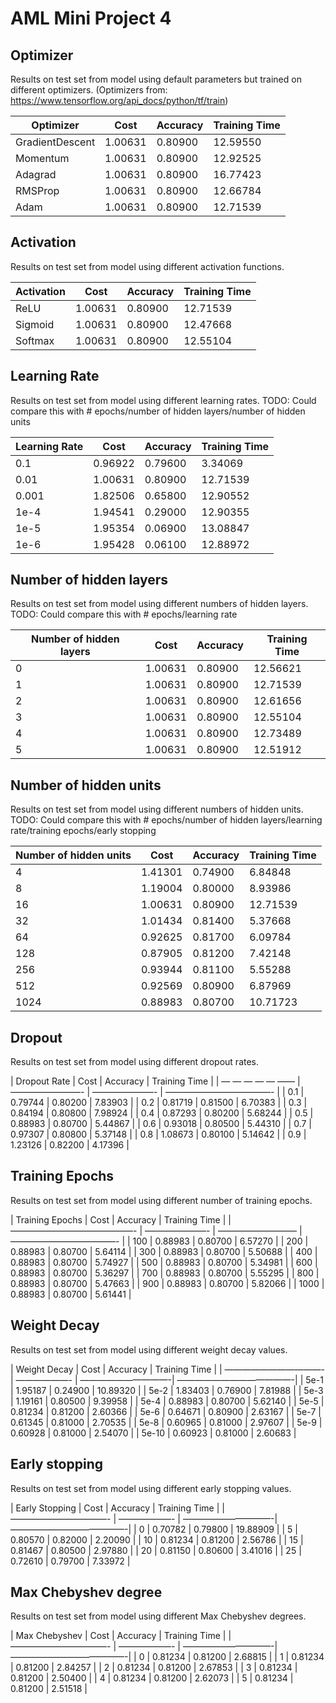 # AML Mini Project 4

## Optimizer

Results on test set from model using default parameters but trained on different optimizers. (Optimizers from: https://www.tensorflow.org/api_docs/python/tf/train)

| Optimizer         | Cost          | Accuracy     | Training Time |
| ----------------- | ------------- | ------------ | ------------- |
| GradientDescent   | 1.00631       | 0.80900      | 12.59550      |
| Momentum          | 1.00631       | 0.80900      | 12.92525      |
| Adagrad           | 1.00631       | 0.80900      | 16.77423      |
| RMSProp           | 1.00631       | 0.80900      | 12.66784      |
| Adam              | 1.00631       | 0.80900      | 12.71539      |

## Activation

Results on test set from model using different activation functions.

| Activation        | Cost          | Accuracy     | Training Time |
| ----------------- | ------------- | ------------ | ------------- |
| ReLU              | 1.00631       | 0.80900      | 12.71539      |
| Sigmoid           | 1.00631       | 0.80900      | 12.47668      |
| Softmax           | 1.00631       | 0.80900      | 12.55104      |

## Learning Rate

Results on test set from model using different learning rates.
TODO: Could compare this with # epochs/number of hidden layers/number of hidden units

| Learning Rate     | Cost          | Accuracy     | Training Time |
| ----------------- | ------------- | ------------ | ------------- |
| 0.1               | 0.96922       | 0.79600      | 3.34069       | *Early stopping
| 0.01              | 1.00631       | 0.80900      | 12.71539      |
| 0.001             | 1.82506       | 0.65800      | 12.90552      |
| 1e-4              | 1.94541       | 0.29000      | 12.90355      |
| 1e-5              | 1.95354       | 0.06900      | 13.08847      |
| 1e-6              | 1.95428       | 0.06100      | 12.88972      |

## Number of hidden layers

Results on test set from model using different numbers of hidden layers.
TODO: Could compare this with # epochs/learning rate

| Number of hidden layers  | Cost          | Accuracy     | Training Time |
| ------------------------ | ------------- | ------------ | ------------- |
| 0                        | 1.00631       | 0.80900      | 12.56621      |
| 1                        | 1.00631       | 0.80900      | 12.71539      |
| 2                        | 1.00631       | 0.80900      | 12.61656      |
| 3                        | 1.00631       | 0.80900      | 12.55104      |
| 4                        | 1.00631       | 0.80900      | 12.73489      |
| 5                        | 1.00631       | 0.80900      | 12.51912      |

## Number of hidden units

Results on test set from model using different numbers of hidden units.
TODO: Could compare this with # epochs/number of hidden layers/learning rate/training epochs/early stopping

| Number of hidden units   | Cost          | Accuracy     | Training Time |
| ------------------------ | ------------- | ------------ | ------------- |
| 4                        | 1.41301       | 0.74900      | 6.84848       |
| 8                        | 1.19004       | 0.80000      | 8.93986       |
| 16                       | 1.00631       | 0.80900      | 12.71539      |
| 32                       | 1.01434       | 0.81400      | 5.37668       | *Early stopping
| 64                       | 0.92625       | 0.81700      | 6.09784       | *Early stopping
| 128                      | 0.87905       | 0.81200      | 7.42148       | *Early stopping
| 256                      | 0.93944       | 0.81100      | 5.55288       | *Early stopping
| 512                      | 0.92569       | 0.80900      | 6.87969       | *Early stopping
| 1024                     | 0.88983       | 0.80700      | 10.71723      | *Early stopping

## Dropout

Results on test set from model using different dropout rates.

| Dropout Rate | Cost      | Accuracy | Training Time |
| — — — — — —— | ————————- | ———————- | ————————————- |
| 0.1	       | 0.79744   | 0.80200  | 7.83903       |
| 0.2          | 0.81719   | 0.81500  | 6.70383       |
| 0.3          | 0.84194   | 0.80800  | 7.98924       |
| 0.4          | 0.87293   | 0.80200  | 5.68244       |
| 0.5          | 0.88983   | 0.80700  | 5.44867       |
| 0.6          | 0.93018   | 0.80500  | 5.44310       |
| 0.7          | 0.97307   | 0.80800  | 5.37148       |
| 0.8          | 1.08673   | 0.80100  | 5.14642       |
| 0.9          | 1.23126   | 0.82200  | 4.17396       |

## Training Epochs

Results on test set from model using different number of training epochs.

| Training Epochs | Cost     | Accuracy  | Training Time |
| ——————————————- | ———————- | ————————— | ————————————- |
| 100             | 0.88983  | 0.80700   | 6.57270       |
| 200             | 0.88983  | 0.80700   | 5.64114       |
| 300             | 0.88983  | 0.80700   | 5.50688       |
| 400             | 0.88983  | 0.80700   | 5.74927       |
| 500             | 0.88983  | 0.80700   | 5.34981       |
| 600             | 0.88983  | 0.80700   | 5.36297       |
| 700             | 0.88983  | 0.80700   | 5.55295       |
| 800             | 0.88983  | 0.80700   | 5.47663       | 
| 900             | 0.88983  | 0.80700   | 5.82066       |
| 1000            | 0.88983  | 0.80700   | 5.61441       |


## Weight Decay

Results on test set from model using different weight decay values.

| Weight Decay | Cost    | Accuracy   | Training Time |
| ———————————- | ——————- | ——————————-| —————————————-|
| 5e-1         | 1.95187 | 0.24900    | 10.89320      |
| 5e-2         | 1.83403 | 0.76900    | 7.81988       |
| 5e-3         | 1.19161 | 0.80500    | 9.39958       |
| 5e-4         | 0.88983 | 0.80700    | 5.62140       |
| 5e-5         | 0.81234 | 0.81200    | 2.60366       |
| 5e-6         | 0.64671 | 0.80900    | 2.63167       |
| 5e-7         | 0.61345 | 0.81000    | 2.70535       |
| 5e-8         | 0.60965 | 0.81000    | 2.97607       |
| 5e-9         | 0.60928 | 0.81000    | 2.54070       |
| 5e-10        | 0.60923 | 0.81000    | 2.60683       |


## Early stopping

Results on test set from model using different early stopping values.

| Early Stopping | Cost    | Accuracy   | Training Time |
| ———————————-   | ——————- | ——————————-| —————————————-|
| 0              | 0.70782 | 0.79800    | 19.88909      |
| 5              | 0.80570 | 0.82000    | 2.20090       |
| 10             | 0.81234 | 0.81200    | 2.56786       |
| 15             | 0.81467 | 0.80500    | 2.97880       |
| 20             | 0.81150 | 0.80600    | 3.41016       |
| 25             | 0.72610 | 0.79700    | 7.33972       |




## Max Chebyshev degree

Results on test set from model using different Max Chebyshev degrees.

| Max Chebyshev  | Cost    | Accuracy   | Training Time |
| ———————————-   | ——————- | ——————————-| —————————————-|
| 0              | 0.81234 | 0.81200    | 2.68815       |
| 1              | 0.81234 | 0.81200    | 2.84257       |
| 2              | 0.81234 | 0.81200    | 2.67853       |
| 3              | 0.81234 | 0.81200    | 2.50400       |
| 4              | 0.81234 | 0.81200    | 2.62073       |
| 5              | 0.81234 | 0.81200    | 2.51518       |
